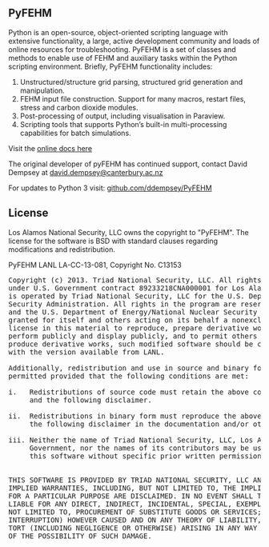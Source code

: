 ## PyFEHM ##

Python is an open-source, object-oriented scripting language with extensive functionality, a large, active development community and loads of online resources for troubleshooting.
PyFEHM is a set of classes and methods to enable use of FEHM and auxiliary tasks within the Python scripting environment.
Briefly, PyFEHM functionality includes:

1. Unstructured/structure grid parsing, structured grid generation and manipulation.
2. FEHM input file construction. Support for many macros, restart files, stress and carbon dioxide modules.
3. Post-processing of output, including visualisation in Paraview.
4. Scripting tools that supports Python’s built-in multi-processing capabilities for batch simulations.

Visit the [online docs here](https://lanl.github.io/PyFEHM/)

The original developer of pyFEHM has continued support, contact David Dempsey at david.dempsey@canterbury.ac.nz

For updates to Python 3 visit: [github.com/ddempsey/PyFEHM](https://github.com/ddempsey/PyFEHM)


## License ##

Los Alamos National Security, LLC owns the copyright to "PyFEHM". The license for the software is BSD with standard clauses regarding modifications and redistribution.

PyFEHM LANL LA-CC-13-081, Copyright No. C13153

<pre>
Copyright (c) 2013. Triad National Security, LLC. All rights reserved. This program was produced 
under U.S. Government contract 89233218CNA000001 for Los Alamos National Laboratory (LANL), which 
is operated by Triad National Security, LLC for the U.S. Department of Energy/National Nuclear 
Security Administration. All rights in the program are reserved by Triad National Security, LLC, 
and the U.S. Department of Energy/National Nuclear Security Administration. The Government is 
granted for itself and others acting on its behalf a nonexclusive, paid-up, irrevocable worldwide 
license in this material to reproduce, prepare derivative works, distribute copies to the public, 
perform publicly and display publicly, and to permit others to do so. If software is modified to 
produce derivative works, such modified software should be clearly marked, so as not to confuse it 
with the version available from LANL.

Additionally, redistribution and use in source and binary forms, with or without modification, are 
permitted provided that the following conditions are met:

i.   Redistributions of source code must retain the above copyright notice, this list of conditions 
     and the following disclaimer.

ii.  Redistributions in binary form must reproduce the above copyright notice, this list of conditions and
     the following disclaimer in the documentation and/or other materials provided with the distribution.

iii. Neither the name of Triad National Security, LLC, Los Alamos National Laboratory, LANL, the U.S. 
     Government, nor the names of its contributors may be used to endorse or promote products derived from 
     this software without specific prior written permission.


THIS SOFTWARE IS PROVIDED BY TRIAD NATIONAL SECURITY, LLC AND CONTRIBUTORS "AS IS" AND ANY EXPRESS OR 
IMPLIED WARRANTIES, INCLUDING, BUT NOT LIMITED TO, THE IMPLIED WARRANTIES OF MERCHANTABILITY AND FITNESS 
FOR A PARTICULAR PURPOSE ARE DISCLAIMED. IN NO EVENT SHALL TRIAD NATIONAL SECURITY, LLC OR CONTRIBUTORS BE 
LIABLE FOR ANY DIRECT, INDIRECT, INCIDENTAL, SPECIAL, EXEMPLARY, OR CONSEQUENTIAL DAMAGES (INCLUDING, BUT 
NOT LIMITED TO, PROCUREMENT OF SUBSTITUTE GOODS OR SERVICES; LOSS OF USE, DATA, OR PROFITS; OR BUSINESS 
INTERRUPTION) HOWEVER CAUSED AND ON ANY THEORY OF LIABILITY, WHETHER IN CONTRACT, STRICT LIABILITY, OR 
TORT (INCLUDING NEGLIGENCE OR OTHERWISE) ARISING IN ANY WAY OUT OF THE USE OF THIS SOFTWARE, EVEN IF ADVISED
OF THE POSSIBILITY OF SUCH DAMAGE.
</pre>
